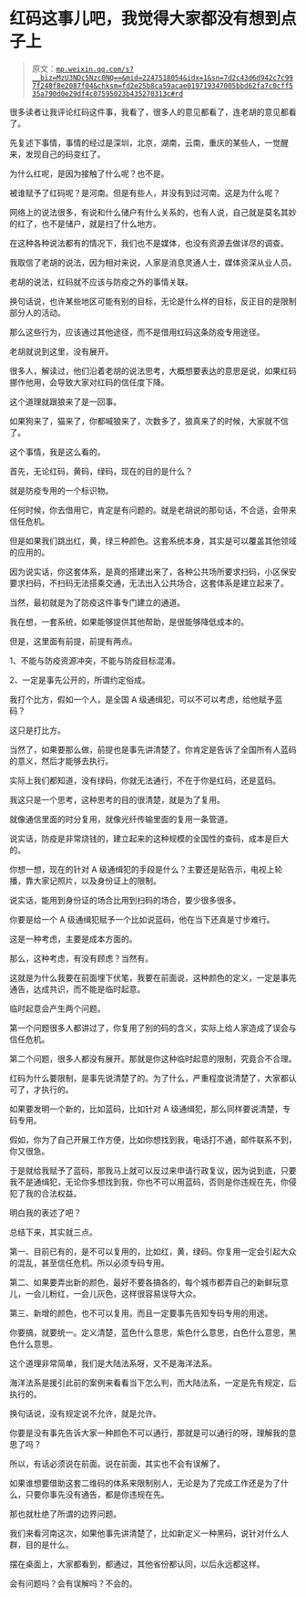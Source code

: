 # 红码这事儿吧，我觉得大家都没有想到点子上

> 原文：[`mp.weixin.qq.com/s?__biz=MzU3NDc5Nzc0NQ==&mid=2247518054&idx=1&sn=7d2c43d6d942c7c997f240f8e2087f04&chksm=fd2e25b8ca59acae019719347005bbd62fa7c0cff535a790d0e29df4c07595023b435270313c#rd`](http://mp.weixin.qq.com/s?__biz=MzU3NDc5Nzc0NQ==&mid=2247518054&idx=1&sn=7d2c43d6d942c7c997f240f8e2087f04&chksm=fd2e25b8ca59acae019719347005bbd62fa7c0cff535a790d0e29df4c07595023b435270313c#rd)

很多读者让我评论红码这件事，我看了，很多人的意见都看了，连老胡的意见都看了。

先复述下事情，事情的经过是深圳，北京，湖南，云南，重庆的某些人，一觉醒来，发现自己的码变红了。

为什么红呢，是因为接触了什么呢？也不是。

被谁赋予了红码呢？是河南。但是有些人，并没有到过河南。这是为什么呢？

网络上的说法很多，有说和什么储户有什么关系的，也有人说，自己就是莫名其妙的红了，也不是储户，就是扫了什么地方。

在这种各种说法都有的情况下，我们也不是媒体，也没有资源去做详尽的调查。

我取信了老胡的说法，因为相对来说，人家是消息灵通人士，媒体资深从业人员。

老胡的说法，红码就不应该与防疫之外的事情关联。

换句话说，也许某些地区可能有别的目标，无论是什么样的目标，反正目的是限制部分人的活动。

那么这些行为，应该通过其他途径，而不是借用红码这条防疫专用途径。

老胡就说到这里，没有展开。

很多人，解读过，他们沿着老胡的说法思考，大概想要表达的意思是说，如果红码挪作他用，会导致大家对红码的信任度下降。

这个道理就跟狼来了是一回事。

如果狗来了，猫来了，你都喊狼来了，次数多了，狼真来了的时候，大家就不信了。

这个事情，我是这么看的。

首先，无论红码，黄码，绿码，现在的目的是什么？

就是防疫专用的一个标识物。

任何时候，你去借用它，肯定是有问题的。就是老胡说的那句话，不合适，会带来信任危机。

但是如果我们跳出红，黄，绿三种颜色。这套系统本身，其实是可以覆盖其他领域的应用的。

因为说实话，你这套体系，是真的搭建出来了，各种公共场所要求扫码，小区保安要求扫码，不扫码无法搭乘交通，无法出入公共场合，这套体系是建立起来了。

当然，最初就是为了防疫这件事专门建立的通道。

我在想，一套系统，如果能够提供其他帮助，是很能够降低成本的。

但是，这里面有前提，前提有两点。

1、不能与防疫资源冲突，不能与防疫目标混淆。

2、一定是事先公开的，所谓约定俗成。

我打个比方，假如一个人，是全国 A 级通缉犯，可以不可以考虑，给他赋予蓝码？

这只是打比方。

当然了，如果要那么做，前提也是事先讲清楚了。你肯定是告诉了全国所有人蓝码的意义，然后才能够去执行。

实际上我们都知道，没有绿码，你就无法通行，不在于你是红码，还是蓝码。

我这只是一个思考，这种思考的目的很清楚，就是为了复用。

就像通信里面的时分复用，就像光纤传输里面的复用一条管道。

说实话，防疫是非常烧钱的，建立起来的这种规模的全国性的查码，成本是巨大的。

你想一想，现在的针对 A 级通缉犯的手段是什么？主要还是贴告示，电视上轮播，靠大家记照片，以及身份证上的限制。

说实话，能用到身份证的场合比用到扫码的场合，要少很多很多。

你要是给一个 A 级通缉犯赋予一个比如说蓝码，他在当下还真是寸步难行。

这是一种考虑，主要是成本方面的。

那么，这种考虑，有没有顾虑？当然有。

这就是为什么我要在前面埋下伏笔，我要在前面说，这种颜色的定义，一定是事先通告，达成共识，而不能是临时起意。

临时起意会产生两个问题。

第一个问题很多人都讲过了，你复用了别的码的含义，实际上给人家造成了误会与信任危机。

第二个问题，很多人都没有展开。那就是你这种临时起意的限制，究竟合不合理。

红码为什么要限制，是事先说清楚了的。为了什么，严重程度说清楚了，大家都认可了，才执行的。

如果要发明一个新的，比如蓝码，比如针对 A 级通缉犯，那么同样要说清楚，专码专用。 

假如，你为了自己开展工作方便，比如你想找到我，电话打不通，邮件联系不到，你又很急。 

于是就给我赋予了蓝码，那我马上就可以反过来申请行政复议，因为说到底，只要我不是通缉犯，无论你多想找到我，你也不可以用蓝码，否则是你违规在先，你侵犯了我的合法权益。 

明白我的表述了吧？ 

总结下来，其实就三点。 

第一、目前已有的，是不可以复用的，比如红，黄，绿码。你复用一定会引起大众的混乱，甚至信任危机。所以必须专码专用。 

第二、如果要弄出新的颜色，最好不要各搞各的，每个城市都弄自己的新鲜玩意儿，一会儿粉红，一会儿灰色，这样很容易误导大众。

第三、新增的颜色，也不可以复用。而且一定要事先告知专码专用的用途。

你要搞，就要统一。定义清楚，蓝色什么意思，紫色什么意思，白色什么意思，黑色什么意思。

这个道理非常简单，我们是大陆法系呀，又不是海洋法系。

海洋法系是援引此前的案例来看看当下怎么判，而大陆法系，一定是先有规定，后执行的。

换句话说，没有规定说不允许，就是允许。

你要是没有事先告诉大家一种颜色不可以通行，那就是可以通行的呀，理解我的意思了吗？ 

所以，有话必须说在前面。说在前面，其实也不会有误解了。

如果谁想要借助这套二维码的体系来限制别人，无论是为了完成工作还是为了什么，只要你事先没有通告，都是你违规在先。

那也就杜绝了所谓的边界问题。

我们来看河南这次，如果他事先讲清楚了，比如新定义一种黑码，说针对什么人群，目的是什么。

摆在桌面上，大家都看到，都通过，其他省份都认同，以后永远都这样。

会有问题吗？会有误解吗？不会的。